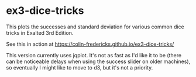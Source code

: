 # ex3-dice-tricks

This plots the successes and standard deviation for various common dice tricks in Exalted 3rd Edition.

See this in action at https://colin-fredericks.github.io/ex3-dice-tricks/

This version currently uses jqplot. It's not as fast as I'd like it to be (there can be noticeable delays when using the success slider on older machines), so eventually I might like to move to d3, but it's not a priority.
